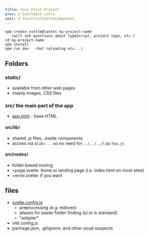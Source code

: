 ```yaml
---
title: Your First Project
prev: 2-Sveltekit-intro
next: 4-YourFirstSvelteComponent
---
```



```
npm create svelte@latest my-project-name
   (will ask questions about TypeScript, project type, etc.)
cd my-project-name
npm install
npm run dev   (hot reloading etc...)
```

## Folders

### static/

 - available from other web pages
 - mainly images, CSS files

### src/  the main part of the app

 - [app.html](https://raw.githubusercontent.com/MorganConrad/ptwd-sveltedemo/main/src/app.html) - base HTML

#### src/lib/
 - shared .js files, .svelte components
 - access via `$lib/...` so no need for `../../../lib/foo.js`

#### src/routes/
 - folder based routing
 - +page.svelte: home or landing page (i.e. index.html on most sites)
 - +error.svelte: if you want


## files

 - [svelte.config.js](https://raw.githubusercontent.com/MorganConrad/ptwd-sveltedemo/main/svelte.config.js)
   - preprocessing (e.g. mdsvex)
   - aliases for easier folder finding  (`$lib` is standard)
   - "adapter"
 - vite.config.js
 - package.json, .gitignore, and other usual suspects


